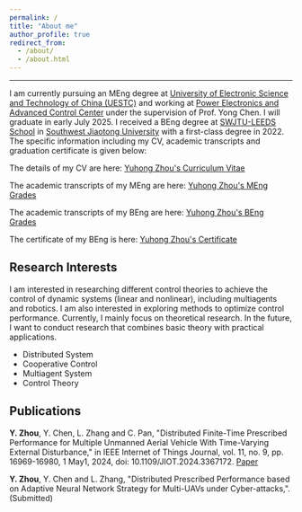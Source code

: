 ```yaml
---
permalink: /
title: "About me"
author_profile: true
redirect_from: 
  - /about/
  - /about.html
---
```


------
I am currently pursuing an MEng degree at [University of Electronic Science and Technology of China (UESTC)](https://www.uestc.edu.cn/) and working at [Power Electronics and Advanced Control Center](https://www.auto.uestc.edu.cn/info/1032/2106.htm) under the supervision of Prof. Yong Chen. I will graduate in early July 2025.
I received a BEng degree at [SWJTU-LEEDS School](https://leeds.swjtu.edu.cn/) in [Southwest Jiaotong University](https://www.swjtu.edu.cn/) with a first-class degree in 2022.
The specific information including my CV, academic transcripts and graduation certificate is given below:



The details of my CV are here: [Yuhong Zhou's Curriculum Vitae](https://RainbowZhou17.github.io/files/YuhongZhou_CV.pdf)

The academic transcripts of my MEng are here: [Yuhong Zhou's MEng Grades](https://RainbowZhou17.github.io/files/YuhongZhou_MEng_Grades.pdf)

The academic transcripts of my BEng are here: [Yuhong Zhou's BEng Grades](https://RainbowZhou17.github.io/files/YuhongZhou_BEng_Grades.pdf)

The certificate of my BEng is here: [Yuhong Zhou's Certificate](https://RainbowZhou17.github.io/files/YuhongZhou_Certificate.pdf)

Research Interests
------
I am interested in researching different control theories to achieve the control of dynamic systems (linear and nonlinear), including multiagents and robotics. I am also interested in exploring methods to optimize control performance. Currently, I mainly focus on theoretical research. In the future, I want to conduct research that combines basic theory with practical applications.

  - Distributed System
  - Cooperative Control
  - Multiagent System
  - Control Theory

Publications
------
**Y. Zhou**, Y. Chen, L. Zhang and C. Pan, "Distributed Finite-Time Prescribed Performance for Multiple Unmanned Aerial Vehicle With Time-Varying External Disturbance," in IEEE Internet of Things Journal, vol. 11, no. 9, pp. 16969-16980, 1 May1, 2024, doi: 10.1109/JIOT.2024.3367172. [Paper](https://ieeexplore.ieee.org/document/10439983/)

**Y. Zhou**, Y. Chen and L. Zhang, "Distributed Prescribed Performance based on Adaptive Neural Network Strategy for Multi-UAVs under Cyber-attacks,". (Submitted)
